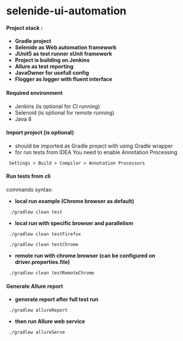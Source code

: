 # selenide-ui-automation
#### Project stack :
- **Gradle project** 
- **Selenide as Web automation framework** 
- **JUnit5 as test runner xUnit framework** 
- **Project is building on Jenkins** 
- **Allure as test reporting** 
- **JavaOwner for usefull config** 
- **Flogger as logger with fluent interface** 


#### Required environment

- Jenkins (is optional for CI running)
- Selenoid (is optional for remote running)
- Java 8


#### Import project (is optional)
- should be imported as Gradle project with using Gradle wrapper
- for run tests from IDEA You need to enable Annotation Processing
```
 Settings > Build > Compiler > Annotation Processors
```

#### Run tests from cli

commands syntax:
- **local run example (Chrome browser as default)**
```
 ./gradlew clean test
```
- **local run with specific browser and parallelism**
```
 ./gradlew clean testFirefox
```
```
 ./gradlew clean testChrome
```
- **remote run with chrome browser (can be configured on driver.properties.file)**
```
 ./gradlew clean testRemoteChrome
```

#### Generate Allure report
- **generate report after full test run**
```
 ./gradlew allureReport
```
- **then run Allure web service**
```
 ./gradlew allureServe
```
